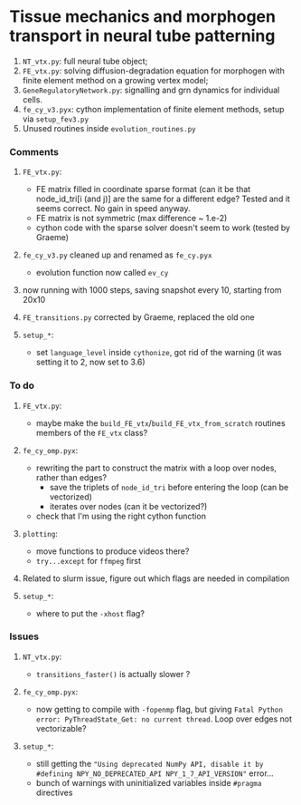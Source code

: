 # Tissue mechanics and morphogen transport in neural tube patterning

1. `NT_vtx.py`: full neural tube object;
2. `FE_vtx.py`: solving diffusion-degradation equation for morphogen with finite element method on a growing vertex model;
3. `GeneRegulatoryNetwork.py`: signalling and grn dynamics for individual cells.
4. `fe_cy_v3.pyx`: cython implementation of finite element methods, setup via `setup_fev3.py`
5. Unused routines inside `evolution_routines.py`


### Comments

1. `FE_vtx.py`:
	- FE matrix filled in coordinate sparse format (can it be that node_id_tri[i (and j)] are the same for a different edge? Tested and it seems correct. No gain in speed anyway.
	- FE matrix is not symmetric (max difference ~ 1.e-2)
	- cython code with the sparse solver doesn't seem to work (tested by Graeme)

2. `fe_cy_v3.py` cleaned up and renamed as `fe_cy.pyx`
	- evolution function now called `ev_cy`

3. now running with 1000 steps, saving snapshot every 10, starting from 20x10

4. `FE_transitions.py` corrected by Graeme, replaced the old one

5. `setup_*`:
	- set `language_level` inside `cythonize`, got rid of the warning (it was setting it to 2, now set to 3.6)


### To do

1. `FE_vtx.py`:
	- maybe make the `build_FE_vtx`/`build_FE_vtx_from_scratch` routines members of the `FE_vtx` class?

2. `fe_cy_omp.pyx`:
	- rewriting the part to construct the matrix with a loop over nodes, rather than edges?
		- save the triplets of `node_id_tri` before entering the loop (can be vectorized)
		- iterates over nodes (can it be vectorized?)
	- check that I'm using the right cython function

3. `plotting`:
	- move functions to produce videos there?
	- `try...except` for `ffmpeg` first

4. Related to slurm issue, figure out which flags are needed in compilation

3. `setup_*`:
	- where to put the `-xhost` flag?


### Issues

1. `NT_vtx.py`:
	- `transitions_faster()` is actually slower ?

2. `fe_cy_omp.pyx`:
	- now getting to compile with `-fopenmp` flag, but giving `Fatal Python error: PyThreadState_Get: no current thread`. Loop over edges not vectorizable?

3. `setup_*`:
	- still getting the `"Using deprecated NumPy API, disable it by #defining NPY_NO_DEPRECATED_API NPY_1_7_API_VERSION"` error... 
	- bunch of warnings with uninitialized variables inside `#pragma` directives
